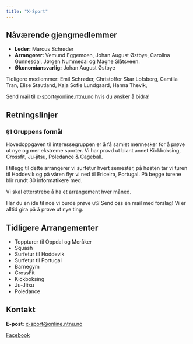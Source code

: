 ```yaml
---
title: "X-Sport"
---
```


Nåværende gjengmedlemmer
---------------------------------

- **Leder:** Marcus Schrøder
- **Arrangører:** Vemund Eggemoen, Johan August Østbye, Carolina Gunnesdal, Jørgen Nummedal og Magne Slåtsveen.
- **Økonomiansvarlig:** Johan August Østbye

Tidligere medlemmer: Emil Schrøder, Christoffer Skar Lofsberg, Camilla Tran,  Elise Stautland, Kaja Sofie Lundgaard, Hanna Thevik, 


Send mail til x-sport@online.ntnu.no hvis du ønsker å bidra!


Retningslinjer
--------------

### §1 Gruppens formål

Hovedoppgaven til interessegruppen er å få samlet mennesker for å prøve ut nye og mer ekstreme sporter. Vi har prøvd ut blant annet Kickboksing, Crossfit, Ju-jitsu, Poledance & Cageball.

I tillegg til dette arrangerer vi surfetur hvert semester, på høsten tar vi turen til Hoddevik og på våren flyr vi ned til Ericeira, Portugal. På begge turene blir rundt 30 informatikere med.

Vi skal etterstrebe å ha et arrangement hver måned.

Har du en ide til noe vi burde prøve ut? Send oss en mail med forslag! Vi er alltid gira på å prøve ut nye ting.


Tidligere Arrangementer
--------------
- Toppturer til Oppdal og Meråker
- Squash
- Surfetur til Hoddevik
- Surfetur til Portugal
- Barnegym
- CrossFit
- Kickboksing
- Ju-Jitsu
- Poledance


Kontakt
--------------

**E-post**: x-sport@online.ntnu.no

[Facebook](https://www.facebook.com/groups/onlinexsport)